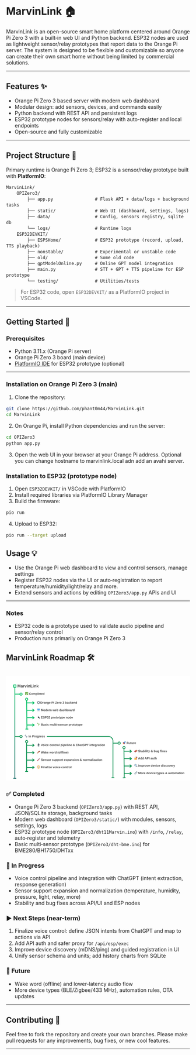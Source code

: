 # MarvinLink 🏠

MarvinLink is an open-source smart home platform centered around Orange Pi Zero 3 with a built‑in web UI and Python backend. ESP32 nodes are used as lightweight sensor/relay prototypes that report data to the Orange Pi server. The system is designed to be flexible and customizable so anyone can create their own smart home without being limited by commercial solutions.

---

## Features ✨

- Orange Pi Zero 3 based server with modern web dashboard
- Modular design: add sensors, devices, and commands easily
- Python backend with REST API and persistent logs
- ESP32 prototype nodes for sensors/relay with auto-register and local endpoints
- Open-source and fully customizable

---

## Project Structure 📂

Primary runtime is Orange Pi Zero 3; ESP32 is a sensor/relay prototype built with **PlatformIO**:

```
MarvinLink/
    OPIZero3/
        ├── app.py                # Flask API + data/logs + background tasks
        ├── static/               # Web UI (dashboard, settings, logs)
        ├── data/                 # Config, sensors registry, sqlite db
        └── logs/                 # Runtime logs
    ESP32DEVKIT/
        ├── ESPSHome/             # ESP32 prototype (record, upload, TTS playback)
        ├── nonstable/            # Experimental or unstable code
        ├── old/                  # Some old code
        ├── gptModelOnline.py     # Online GPT model integration
        ├── main.py               # STT + GPT + TTS pipeline for ESP prototype
        └── testing/              # Utilities/tests
```

> For ESP32 code, open `ESP32DEVKIT/` as a PlatformIO project in VSCode.

---

## Getting Started 🚀

### Prerequisites

- Python 3.11.x (Orange Pi server)
- Orange Pi Zero 3 board (main device)
- [PlatformIO IDE](https://platformio.org/install) for ESP32 prototype (optional)

---

### Installation on Orange Pi Zero 3 (main)

1. Clone the repository:
```bash
git clone https://github.com/phant0m44/MarvinLink.git
cd MarvinLink
```

2. On Orange Pi, install Python dependencies and run the server:
```bash
cd OPIZero3
python app.py
```

3. Open the web UI in your browser at your Orange Pi address. Optional you can change hostname to marvinlink.local adn add an avahi server. 

### Installation to ESP32 (prototype node)

1. Open `ESP32DEVKIT/` in VSCode with PlatformIO  
2. Install required libraries via PlatformIO Library Manager  
3. Build the firmware:
```bash
pio run
```
4. Upload to ESP32:
```bash
pio run --target upload
```

## Usage 💡

- Use the Orange Pi web dashboard to view and control sensors, manage settings
- Register ESP32 nodes via the UI or auto‑registration to report temperature/humidity/light/relay and more.
- Extend sensors and actions by editing `OPIZero3/app.py` APIs and UI

---

### Notes

- ESP32 code is a prototype used to validate audio pipeline and sensor/relay control
- Production runs primarily on Orange Pi Zero 3


## MarvinLink Roadmap 🛠️

![alt text](https://github.com/phant0m44/MarvinLink/blob/main/for_readme.md/MarvinLink.png?raw=true)
---
### ✅ Completed
- Orange Pi Zero 3 backend (`OPIZero3/app.py`) with REST API, JSON/SQLite storage, background tasks
- Modern web dashboard (`OPIZero3/static/`) with modules, sensors, settings, logs
- ESP32 prototype node (`OPIZero3/dht11Marvin.ino`) with `/info`, `/relay`, auto‑register and telemetry
- Basic multi‑sensor prototype (`OPIZero3/dht-bme.ino`) for BME280/BH1750/DHTxx

### 🔧 In Progress
- Voice control pipeline and integration with ChatGPT (intent extraction, response generation)
- Sensor support expansion and normalization (temperature, humidity, pressure, light, relay, more)
- Stability and bug fixes across API/UI and ESP nodes

### ▶ Next Steps (near-term)
1. Finalize voice control: define JSON intents from ChatGPT and map to actions via API
2. Add API auth and safer proxy for `/api/esp/exec`
3. Improve device discovery (mDNS/ping) and guided registration in UI
4. Unify sensor schema and units; add history charts from SQLite

### 🚀 Future
- Wake word (offline) and lower-latency audio flow
- More device types (BLE/Zigbee/433 MHz), automation rules, OTA updates

---

## Contributing 🤝

Feel free to fork the repository and create your own branches. Please make pull requests for any improvements, bug fixes, or new cool features.  

---


